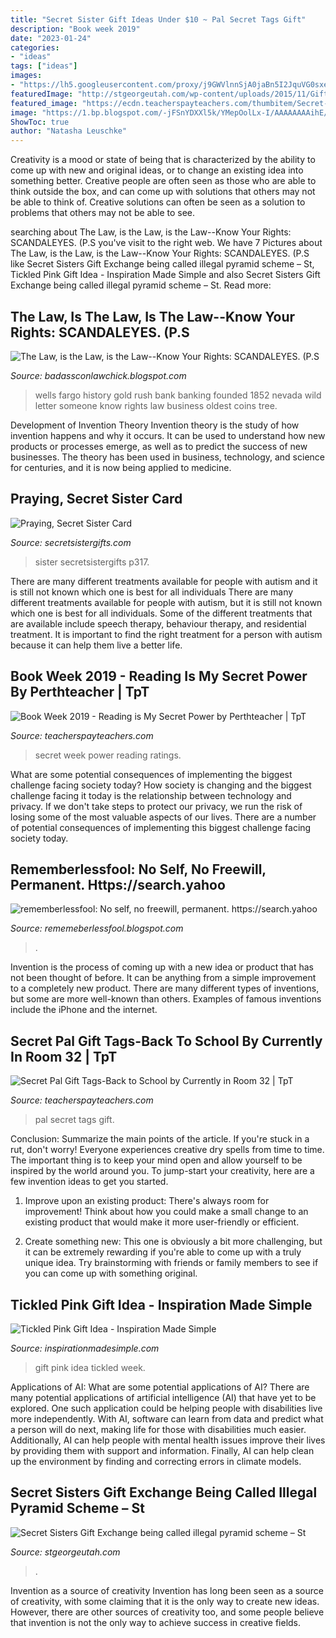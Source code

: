 ```yaml
---
title: "Secret Sister Gift Ideas Under $10 ~ Pal Secret Tags Gift"
description: "Book week 2019"
date: "2023-01-24"
categories:
- "ideas"
tags: ["ideas"]
images:
- "https://lh5.googleusercontent.com/proxy/j9GWVlnnSjA0jaBn5I2JquVG0sxeyxpIoBiNUD9hYuk51C3TGizHzr9xcyWzh5SO4zBiAkAqfuYE-oMqA01aDaP1O_Cte-k8crBjdD7HGwcjyuDM_6oGRqapCPNl2dVlrfuwU-JuDkpbMt_tTSc2BSeMCOrPzgOkdiJ7EFkODWr4M-67wg=w1200-h630-p-k-no-nu"
featuredImage: "http://stgeorgeutah.com/wp-content/uploads/2015/11/Gift-Exchange-2-1290x726.jpg"
featured_image: "https://ecdn.teacherspayteachers.com/thumbitem/Secret-Pal-Gift-Tags-Back-to-School-4705558-1566051054/original-4705558-3.jpg"
image: "https://1.bp.blogspot.com/-jFSnYDXXl5k/YMepOolLx-I/AAAAAAAAihE/3A2PEZTT7mE6qlXQnIdSnmQDTpzQiZ9OACLcBGAsYHQ/s320/15726345430935535616_20210608202334_1.png"
ShowToc: true
author: "Natasha Leuschke"
---
```



Creativity is a mood or state of being that is characterized by the ability to come up with new and original ideas, or to change an existing idea into something better. Creative people are often seen as those who are able to think outside the box, and can come up with solutions that others may not be able to think of. Creative solutions can often be seen as a solution to problems that others may not be able to see.

	

		
searching about The Law, is the Law, is the Law--Know Your Rights: SCANDALEYES. (P.S you've visit to the right web. We have 7 Pictures about The Law, is the Law, is the Law--Know Your Rights: SCANDALEYES. (P.S like Secret Sisters Gift Exchange being called illegal pyramid scheme – St, Tickled Pink Gift Idea - Inspiration Made Simple and also Secret Sisters Gift Exchange being called illegal pyramid scheme – St. Read more:
		
    
## The Law, Is The Law, Is The Law--Know Your Rights: SCANDALEYES. (P.S

<img loading=lazy src="https://lh5.googleusercontent.com/proxy/j9GWVlnnSjA0jaBn5I2JquVG0sxeyxpIoBiNUD9hYuk51C3TGizHzr9xcyWzh5SO4zBiAkAqfuYE-oMqA01aDaP1O_Cte-k8crBjdD7HGwcjyuDM_6oGRqapCPNl2dVlrfuwU-JuDkpbMt_tTSc2BSeMCOrPzgOkdiJ7EFkODWr4M-67wg=w1200-h630-p-k-no-nu" onerror="this.onerror=null;this.src='https://tse1.mm.bing.net/th?id=OIP.6XfpSz3OS7eHvEnYZMX9vQAAAA&amp;pid=15.1';" alt="The Law, is the Law, is the Law--Know Your Rights: SCANDALEYES. (P.S">

_Source: badassconlawchick.blogspot.com_

>wells fargo history gold rush bank banking founded 1852 nevada wild letter someone know rights law business oldest coins tree. 

	

Development of Invention Theory
Invention theory is the study of how invention happens and why it occurs. It can be used to understand how new products or processes emerge, as well as to predict the success of new businesses. The theory has been used in business, technology, and science for centuries, and it is now being applied to medicine.

    
## Praying, Secret Sister Card

<img loading=lazy src="http://www.secretsistergifts.com/uploads/1/2/7/0/12705939/s140919678391992995_p317_i1_w640.jpeg" onerror="this.onerror=null;this.src='https://tse2.mm.bing.net/th?id=OIP.mi0yxmhCKhWKemZ20mldkAHaFj&amp;pid=15.1';" alt="Praying, Secret Sister Card">

_Source: secretsistergifts.com_

>sister secretsistergifts p317. 

	

There are many different treatments available for people with autism and it is still not known which one is best for all individuals
There are many different treatments available for people with autism, but it is still not known which one is best for all individuals. Some of the different treatments that are available include speech therapy, behaviour therapy, and residential treatment. It is important to find the right treatment for a person with autism because it can help them live a better life.

    
## Book Week 2019 - Reading Is My Secret Power By Perthteacher | TpT

<img loading=lazy src="https://ecdn.teacherspayteachers.com/thumbitem/Book-Week-2019-Reading-is-My-Secret-Power-4670329-1562140314/original-4670329-1.jpg" onerror="this.onerror=null;this.src='https://tse2.mm.bing.net/th?id=OIP.GMlc9JIC676kHIdx44c6twAAAA&amp;pid=15.1';" alt="Book Week 2019 - Reading is My Secret Power by Perthteacher | TpT">

_Source: teacherspayteachers.com_

>secret week power reading ratings. 

	

What are some potential consequences of implementing the biggest challenge facing society today?
How society is changing and the biggest challenge facing it today is the relationship between technology and privacy. If we don't take steps to protect our privacy, we run the risk of losing some of the most valuable aspects of our lives. There are a number of potential consequences of implementing this biggest challenge facing society today.

    
## Rememberlessfool: No Self, No Freewill, Permanent. Https://search.yahoo

<img loading=lazy src="https://1.bp.blogspot.com/-jFSnYDXXl5k/YMepOolLx-I/AAAAAAAAihE/3A2PEZTT7mE6qlXQnIdSnmQDTpzQiZ9OACLcBGAsYHQ/s320/15726345430935535616_20210608202334_1.png" onerror="this.onerror=null;this.src='https://tse2.mm.bing.net/th?id=OIP.JZyl2kPY5Poa5PNq2toRAQAAAA&amp;pid=15.1';" alt="rememberlessfool: No self, no freewill, permanent. https://search.yahoo">

_Source: rememeberlessfool.blogspot.com_

>. 

	

Invention is the process of coming up with a new idea or product that has not been thought of before. It can be anything from a simple improvement to a completely new product. There are many different types of inventions, but some are more well-known than others. Examples of famous inventions include the iPhone and the internet.

    
## Secret Pal Gift Tags-Back To School By Currently In Room 32 | TpT

<img loading=lazy src="https://ecdn.teacherspayteachers.com/thumbitem/Secret-Pal-Gift-Tags-Back-to-School-4705558-1566051054/original-4705558-3.jpg" onerror="this.onerror=null;this.src='https://tse3.mm.bing.net/th?id=OIP.n3bjQAHBB7Ic6sbo6jBOJgAAAA&amp;pid=15.1';" alt="Secret Pal Gift Tags-Back to School by Currently in Room 32 | TpT">

_Source: teacherspayteachers.com_

>pal secret tags gift. 

	

Conclusion: Summarize the main points of the article.
If you're stuck in a rut, don't worry! Everyone experiences creative dry spells from time to time. The important thing is to keep your mind open and allow yourself to be inspired by the world around you. To jump-start your creativity, here are a few invention ideas to get you started.
1. Improve upon an existing product: There's always room for improvement! Think about how you could make a small change to an existing product that would make it more user-friendly or efficient.

2. Create something new: This one is obviously a bit more challenging, but it can be extremely rewarding if you're able to come up with a truly unique idea. Try brainstorming with friends or family members to see if you can come up with something original.


    
## Tickled Pink Gift Idea - Inspiration Made Simple

<img loading=lazy src="https://www.inspirationmadesimple.com/wp-content/uploads/2015/04/tickled-pink-gift-idea.jpg" onerror="this.onerror=null;this.src='https://tse2.mm.bing.net/th?id=OIP.NcYEY2nL6VKeP7jMV0SXQgHaLG&amp;pid=15.1';" alt="Tickled Pink Gift Idea - Inspiration Made Simple">

_Source: inspirationmadesimple.com_

>gift pink idea tickled week. 

	

Applications of AI: What are some potential applications of AI?
There are many potential applications of artificial intelligence (AI) that have yet to be explored. One such application could be helping people with disabilities live more independently. With AI, software can learn from data and predict what a person will do next, making life for those with disabilities much easier. Additionally, AI can help people with mental health issues improve their lives by providing them with support and information. Finally, AI can help clean up the environment by finding and correcting errors in climate models.

    
## Secret Sisters Gift Exchange Being Called Illegal Pyramid Scheme – St

<img loading=lazy src="http://stgeorgeutah.com/wp-content/uploads/2015/11/Gift-Exchange-2-1290x726.jpg" onerror="this.onerror=null;this.src='https://tse1.mm.bing.net/th?id=OIP.kgQFVWNsokgdHThcSdZ2YAHaEK&amp;pid=15.1';" alt="Secret Sisters Gift Exchange being called illegal pyramid scheme – St">

_Source: stgeorgeutah.com_

>. 

	

Invention as a source of creativity
Invention has long been seen as a source of creativity, with some claiming that it is the only way to create new ideas. However, there are other sources of creativity too, and some people believe that invention is not the only way to achieve success in creative fields.

